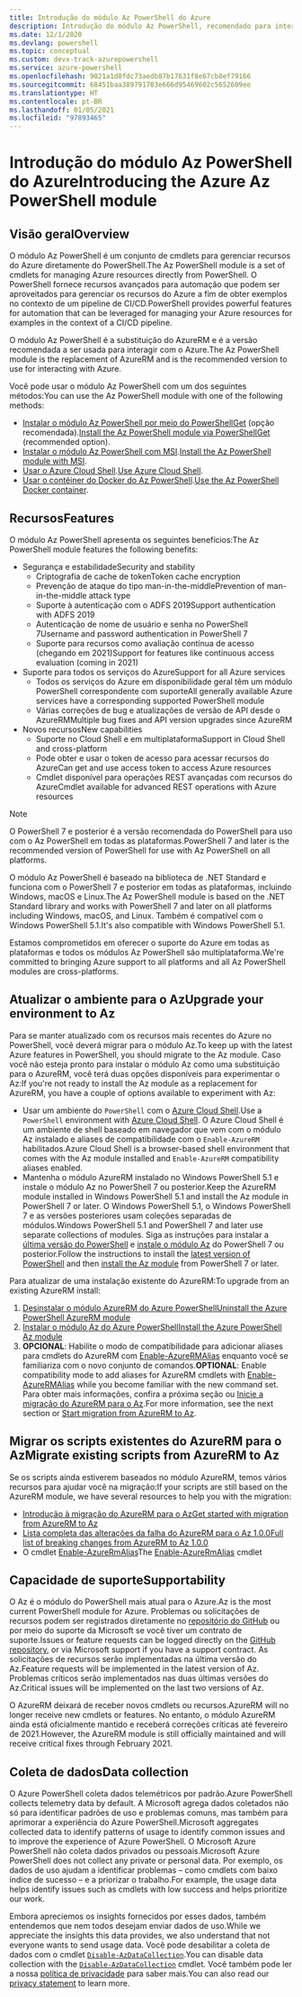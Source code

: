 ```yaml
---
title: Introdução do módulo Az PowerShell do Azure
description: Introdução do módulo Az PowerShell, recomendado para interagir com o Azure e como substituição para o módulo AzureRM PowerShell.
ms.date: 12/1/2020
ms.devlang: powershell
ms.topic: conceptual
ms.custom: devx-track-azurepowershell
ms.service: azure-powershell
ms.openlocfilehash: 9021a1d8fdc73aedb87b17631f8e67cb8ef79166
ms.sourcegitcommit: 68451baa389791703e666d95469602c5652609ee
ms.translationtype: HT
ms.contentlocale: pt-BR
ms.lasthandoff: 01/05/2021
ms.locfileid: "97893465"
---
```

# <a name="introducing-the-azure-az-powershell-module"></a><span data-ttu-id="eb446-103">Introdução do módulo Az PowerShell do Azure</span><span class="sxs-lookup"><span data-stu-id="eb446-103">Introducing the Azure Az PowerShell module</span></span>

## <a name="overview"></a><span data-ttu-id="eb446-104">Visão geral</span><span class="sxs-lookup"><span data-stu-id="eb446-104">Overview</span></span>

<span data-ttu-id="eb446-105">O módulo Az PowerShell é um conjunto de cmdlets para gerenciar recursos do Azure diretamente do PowerShell.</span><span class="sxs-lookup"><span data-stu-id="eb446-105">The Az PowerShell module is a set of cmdlets for managing Azure resources directly from PowerShell.</span></span> <span data-ttu-id="eb446-106">O PowerShell fornece recursos avançados para automação que podem ser aproveitados para gerenciar os recursos do Azure a fim de obter exemplos no contexto de um pipeline de CI/CD.</span><span class="sxs-lookup"><span data-stu-id="eb446-106">PowerShell provides powerful features for automation that can be leveraged for managing your Azure resources for examples in the context of a CI/CD pipeline.</span></span>

<span data-ttu-id="eb446-107">O módulo Az PowerShell é a substituição do AzureRM e é a versão recomendada a ser usada para interagir com o Azure.</span><span class="sxs-lookup"><span data-stu-id="eb446-107">The Az PowerShell module is the replacement of AzureRM and is the recommended version to use for interacting with Azure.</span></span>

<span data-ttu-id="eb446-108">Você pode usar o módulo Az PowerShell com um dos seguintes métodos:</span><span class="sxs-lookup"><span data-stu-id="eb446-108">You can use the Az PowerShell module with one of the following methods:</span></span>

* <span data-ttu-id="eb446-109">[Instalar o módulo Az PowerShell por meio do PowerShellGet](install-az-ps.md) (opção recomendada).</span><span class="sxs-lookup"><span data-stu-id="eb446-109">[Install the Az PowerShell module via PowerShellGet](install-az-ps.md) (recommended option).</span></span>
* <span data-ttu-id="eb446-110">[Instalar o módulo Az PowerShell com MSI](install-az-ps-msi.md).</span><span class="sxs-lookup"><span data-stu-id="eb446-110">[Install the Az PowerShell module with MSI](install-az-ps-msi.md).</span></span>
* <span data-ttu-id="eb446-111">[Usar o Azure Cloud Shell](/azure/cloud-shell/overview).</span><span class="sxs-lookup"><span data-stu-id="eb446-111">[Use Azure Cloud Shell](/azure/cloud-shell/overview).</span></span>
* <span data-ttu-id="eb446-112">[Usar o contêiner do Docker do Az PowerShell](azureps-in-docker.md).</span><span class="sxs-lookup"><span data-stu-id="eb446-112">[Use the Az PowerShell Docker container](azureps-in-docker.md).</span></span>

## <a name="features"></a><span data-ttu-id="eb446-113">Recursos</span><span class="sxs-lookup"><span data-stu-id="eb446-113">Features</span></span>

<span data-ttu-id="eb446-114">O módulo Az PowerShell apresenta os seguintes benefícios:</span><span class="sxs-lookup"><span data-stu-id="eb446-114">The Az PowerShell module features the following benefits:</span></span>

* <span data-ttu-id="eb446-115">Segurança e estabilidade</span><span class="sxs-lookup"><span data-stu-id="eb446-115">Security and stability</span></span>
  * <span data-ttu-id="eb446-116">Criptografia de cache de token</span><span class="sxs-lookup"><span data-stu-id="eb446-116">Token cache encryption</span></span>
  * <span data-ttu-id="eb446-117">Prevenção de ataque do tipo man-in-the-middle</span><span class="sxs-lookup"><span data-stu-id="eb446-117">Prevention of man-in-the-middle attack type</span></span>
  * <span data-ttu-id="eb446-118">Suporte à autenticação com o ADFS 2019</span><span class="sxs-lookup"><span data-stu-id="eb446-118">Support authentication with ADFS 2019</span></span>
  * <span data-ttu-id="eb446-119">Autenticação de nome de usuário e senha no PowerShell 7</span><span class="sxs-lookup"><span data-stu-id="eb446-119">Username and password authentication in PowerShell 7</span></span>
  * <span data-ttu-id="eb446-120">Suporte para recursos como avaliação contínua de acesso (chegando em 2021)</span><span class="sxs-lookup"><span data-stu-id="eb446-120">Support for features like continuous access evaluation (coming in 2021)</span></span>
* <span data-ttu-id="eb446-121">Suporte para todos os serviços do Azure</span><span class="sxs-lookup"><span data-stu-id="eb446-121">Support for all Azure services</span></span>
  * <span data-ttu-id="eb446-122">Todos os serviços do Azure em disponibilidade geral têm um módulo PowerShell correspondente com suporte</span><span class="sxs-lookup"><span data-stu-id="eb446-122">All generally available Azure services have a corresponding supported PowerShell module</span></span>
  * <span data-ttu-id="eb446-123">Várias correções de bug e atualizações de versão de API desde o AzureRM</span><span class="sxs-lookup"><span data-stu-id="eb446-123">Multiple bug fixes and API version upgrades since AzureRM</span></span>
* <span data-ttu-id="eb446-124">Novos recursos</span><span class="sxs-lookup"><span data-stu-id="eb446-124">New capabilities</span></span>
  * <span data-ttu-id="eb446-125">Suporte no Cloud Shell e em multiplataforma</span><span class="sxs-lookup"><span data-stu-id="eb446-125">Support in Cloud Shell and cross-platform</span></span>
  * <span data-ttu-id="eb446-126">Pode obter e usar o token de acesso para acessar recursos do Azure</span><span class="sxs-lookup"><span data-stu-id="eb446-126">Can get and use access token to access Azure resources</span></span>
  * <span data-ttu-id="eb446-127">Cmdlet disponível para operações REST avançadas com recursos do Azure</span><span class="sxs-lookup"><span data-stu-id="eb446-127">Cmdlet available for advanced REST operations with Azure resources</span></span>

> [!NOTE]
> <span data-ttu-id="eb446-128">O PowerShell 7 e posterior é a versão recomendada do PowerShell para uso com o Az PowerShell em todas as plataformas.</span><span class="sxs-lookup"><span data-stu-id="eb446-128">PowerShell 7 and later is the recommended version of PowerShell for use with Az PowerShell on all platforms.</span></span>

<span data-ttu-id="eb446-129">O módulo Az PowerShell é baseado na biblioteca de .NET Standard e funciona com o PowerShell 7 e posterior em todas as plataformas, incluindo Windows, macOS e Linux.</span><span class="sxs-lookup"><span data-stu-id="eb446-129">The Az PowerShell module is based on the .NET Standard library and works with PowerShell 7 and later on all platforms including Windows, macOS, and Linux.</span></span> <span data-ttu-id="eb446-130">Também é compatível com o Windows PowerShell 5.1.</span><span class="sxs-lookup"><span data-stu-id="eb446-130">It's also compatible with Windows PowerShell 5.1.</span></span>

<span data-ttu-id="eb446-131">Estamos comprometidos em oferecer o suporte do Azure em todas as plataformas e todos os módulos Az PowerShell são multiplataforma.</span><span class="sxs-lookup"><span data-stu-id="eb446-131">We're committed to bringing Azure support to all platforms and all Az PowerShell modules are cross-platforms.</span></span>

## <a name="upgrade-your-environment-to-az"></a><span data-ttu-id="eb446-132">Atualizar o ambiente para o Az</span><span class="sxs-lookup"><span data-stu-id="eb446-132">Upgrade your environment to Az</span></span>

<span data-ttu-id="eb446-133">Para se manter atualizado com os recursos mais recentes do Azure no PowerShell, você deverá migrar para o módulo Az.</span><span class="sxs-lookup"><span data-stu-id="eb446-133">To keep up with the latest Azure features in PowerShell, you should migrate to the Az module.</span></span> <span data-ttu-id="eb446-134">Caso você não esteja pronto para instalar o módulo Az como uma substituição para o AzureRM, você terá duas opções disponíveis para experimentar o Az:</span><span class="sxs-lookup"><span data-stu-id="eb446-134">If you're not ready to install the Az module as a replacement for AzureRM, you have a couple of options available to experiment with Az:</span></span>

* <span data-ttu-id="eb446-135">Usar um ambiente do `PowerShell` com o [Azure Cloud Shell](/azure/cloud-shell/overview).</span><span class="sxs-lookup"><span data-stu-id="eb446-135">Use a `PowerShell` environment with [Azure Cloud Shell](/azure/cloud-shell/overview).</span></span> <span data-ttu-id="eb446-136">O Azure Cloud Shell é um ambiente de shell baseado em navegador que vem com o módulo Az instalado e aliases de compatibilidade com o `Enable-AzureRM` habilitados.</span><span class="sxs-lookup"><span data-stu-id="eb446-136">Azure Cloud Shell is a browser-based shell environment that comes with the Az module installed and `Enable-AzureRM` compatibility aliases enabled.</span></span>
* <span data-ttu-id="eb446-137">Mantenha o módulo AzureRM instalado no Windows PowerShell 5.1 e instale o módulo Az no PowerShell 7 ou posterior.</span><span class="sxs-lookup"><span data-stu-id="eb446-137">Keep the AzureRM module installed in Windows PowerShell 5.1 and install the Az module in PowerShell 7 or later.</span></span> <span data-ttu-id="eb446-138">O Windows PowerShell 5.1, o Windows PowerShell 7 e as versões posteriores usam coleções separadas de módulos.</span><span class="sxs-lookup"><span data-stu-id="eb446-138">Windows PowerShell 5.1 and PowerShell 7 and later use separate collections of modules.</span></span> <span data-ttu-id="eb446-139">Siga as instruções para instalar a [última versão do PowerShell](/powershell/scripting/install/installing-powershell) e [instale o módulo Az](install-az-ps.md) do PowerShell 7 ou posterior.</span><span class="sxs-lookup"><span data-stu-id="eb446-139">Follow the instructions to install the [latest version of PowerShell](/powershell/scripting/install/installing-powershell) and then [install the Az module](install-az-ps.md) from PowerShell 7 or later.</span></span>

<span data-ttu-id="eb446-140">Para atualizar de uma instalação existente do AzureRM:</span><span class="sxs-lookup"><span data-stu-id="eb446-140">To upgrade from an existing AzureRM install:</span></span>

1. [<span data-ttu-id="eb446-141">Desinstalar o módulo AzureRM do Azure PowerShell</span><span class="sxs-lookup"><span data-stu-id="eb446-141">Uninstall the Azure PowerShell AzureRM module</span></span>](/powershell/azure/uninstall-az-ps#uninstall-the-azurerm-module)
1. [<span data-ttu-id="eb446-142">Instalar o módulo Az do Azure PowerShell</span><span class="sxs-lookup"><span data-stu-id="eb446-142">Install the Azure PowerShell Az module</span></span>](install-az-ps.md)
1. <span data-ttu-id="eb446-143">**OPCIONAL**: Habilite o modo de compatibilidade para adicionar aliases para cmdlets do AzureRM com [Enable-AzureRMAlias](/powershell/module/az.accounts/enable-azurermalias) enquanto você se familiariza com o novo conjunto de comandos.</span><span class="sxs-lookup"><span data-stu-id="eb446-143">**OPTIONAL**: Enable compatibility mode to add aliases for AzureRM cmdlets with [Enable-AzureRMAlias](/powershell/module/az.accounts/enable-azurermalias) while you become familiar with the new command set.</span></span> <span data-ttu-id="eb446-144">Para obter mais informações, confira a próxima seção ou [Inicie a migração do AzureRM para o Az](migrate-from-azurerm-to-az.md).</span><span class="sxs-lookup"><span data-stu-id="eb446-144">For more information, see the next section or [Start migration from AzureRM to Az](migrate-from-azurerm-to-az.md).</span></span>

## <a name="migrate-existing-scripts-from-azurerm-to-az"></a><span data-ttu-id="eb446-145">Migrar os scripts existentes do AzureRM para o Az</span><span class="sxs-lookup"><span data-stu-id="eb446-145">Migrate existing scripts from AzureRM to Az</span></span>

<span data-ttu-id="eb446-146">Se os scripts ainda estiverem baseados no módulo AzureRM, temos vários recursos para ajudar você na migração:</span><span class="sxs-lookup"><span data-stu-id="eb446-146">If your scripts are still based on the AzureRM module, we have several resources to help you with the migration:</span></span>

* [<span data-ttu-id="eb446-147">Introdução à migração do AzureRM para o Az</span><span class="sxs-lookup"><span data-stu-id="eb446-147">Get started with migration from AzureRM to Az</span></span>](migrate-from-azurerm-to-az.md)
* [<span data-ttu-id="eb446-148">Lista completa das alterações da falha do AzureRM para o Az 1.0.0</span><span class="sxs-lookup"><span data-stu-id="eb446-148">Full list of breaking changes from AzureRM to Az 1.0.0</span></span>](migrate-az-1.0.0.md)
* <span data-ttu-id="eb446-149">O cmdlet [Enable-AzureRmAlias](/powershell/module/az.accounts/enable-azurermalias)</span><span class="sxs-lookup"><span data-stu-id="eb446-149">The [Enable-AzureRmAlias](/powershell/module/az.accounts/enable-azurermalias) cmdlet</span></span>

## <a name="supportability"></a><span data-ttu-id="eb446-150">Capacidade de suporte</span><span class="sxs-lookup"><span data-stu-id="eb446-150">Supportability</span></span>

<span data-ttu-id="eb446-151">O Az é o módulo do PowerShell mais atual para o Azure.</span><span class="sxs-lookup"><span data-stu-id="eb446-151">Az is the most current PowerShell module for Azure.</span></span> <span data-ttu-id="eb446-152">Problemas ou solicitações de recursos podem ser registrados diretamente no [repositório do GitHub](https://github.com/Azure/azure-powershell) ou por meio do suporte da Microsoft se você tiver um contrato de suporte.</span><span class="sxs-lookup"><span data-stu-id="eb446-152">Issues or feature requests can be logged directly on the [GitHub repository](https://github.com/Azure/azure-powershell), or via Microsoft support if you have a support contract.</span></span> <span data-ttu-id="eb446-153">As solicitações de recursos serão implementadas na última versão do Az.</span><span class="sxs-lookup"><span data-stu-id="eb446-153">Feature requests will be implemented in the latest version of Az.</span></span> <span data-ttu-id="eb446-154">Problemas críticos serão implementados nas duas últimas versões do Az.</span><span class="sxs-lookup"><span data-stu-id="eb446-154">Critical issues will be implemented on the last two versions of Az.</span></span>

<span data-ttu-id="eb446-155">O AzureRM deixará de receber novos cmdlets ou recursos.</span><span class="sxs-lookup"><span data-stu-id="eb446-155">AzureRM will no longer receive new cmdlets or features.</span></span> <span data-ttu-id="eb446-156">No entanto, o módulo AzureRM ainda está oficialmente mantido e receberá correções críticas até fevereiro de 2021.</span><span class="sxs-lookup"><span data-stu-id="eb446-156">However, the AzureRM module is still officially maintained and will receive critical fixes through February 2021.</span></span>

## <a name="data-collection"></a><span data-ttu-id="eb446-157">Coleta de dados</span><span class="sxs-lookup"><span data-stu-id="eb446-157">Data collection</span></span>

<span data-ttu-id="eb446-158">O Azure PowerShell coleta dados telemétricos por padrão.</span><span class="sxs-lookup"><span data-stu-id="eb446-158">Azure PowerShell collects telemetry data by default.</span></span> <span data-ttu-id="eb446-159">A Microsoft agrega dados coletados não só para identificar padrões de uso e problemas comuns, mas também para aprimorar a experiência do Azure PowerShell.</span><span class="sxs-lookup"><span data-stu-id="eb446-159">Microsoft aggregates collected data to identify patterns of usage to identify common issues and to improve the experience of Azure PowerShell.</span></span>
<span data-ttu-id="eb446-160">O Microsoft Azure PowerShell não coleta dados privados ou pessoais.</span><span class="sxs-lookup"><span data-stu-id="eb446-160">Microsoft Azure PowerShell does not collect any private or personal data.</span></span> <span data-ttu-id="eb446-161">Por exemplo, os dados de uso ajudam a identificar problemas – como cmdlets com baixo índice de sucesso – e a priorizar o trabalho.</span><span class="sxs-lookup"><span data-stu-id="eb446-161">For example, the usage data helps identify issues such as cmdlets with low success and helps prioritize our work.</span></span>

<span data-ttu-id="eb446-162">Embora apreciemos os insights fornecidos por esses dados, também entendemos que nem todos desejam enviar dados de uso.</span><span class="sxs-lookup"><span data-stu-id="eb446-162">While we appreciate the insights this data provides, we also understand that not everyone wants to send usage data.</span></span> <span data-ttu-id="eb446-163">Você pode desabilitar a coleta de dados com o cmdlet [`Disable-AzDataCollection`](/powershell/module/az.accounts/disable-azdatacollection).</span><span class="sxs-lookup"><span data-stu-id="eb446-163">You can disable data collection with the [`Disable-AzDataCollection`](/powershell/module/az.accounts/disable-azdatacollection) cmdlet.</span></span> <span data-ttu-id="eb446-164">Você também pode ler a nossa [política de privacidade](https://privacy.microsoft.com/privacystatement) para saber mais.</span><span class="sxs-lookup"><span data-stu-id="eb446-164">You can also read our [privacy statement](https://privacy.microsoft.com/privacystatement) to learn more.</span></span>

